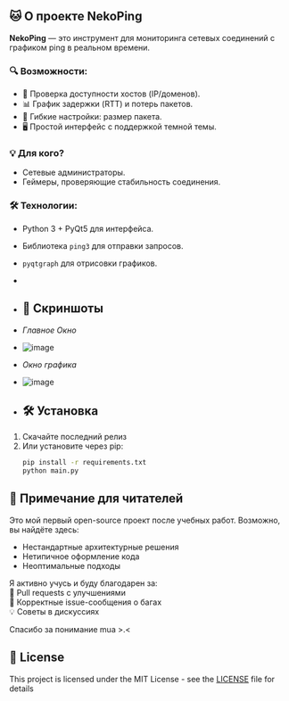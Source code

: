 ## 🐱 О проекте NekoPing  

**NekoPing** — это инструмент для мониторинга сетевых соединений с графиком ping в реальном времени.  

### 🔍 Возможности:  
- 📶 Проверка доступности хостов (IP/доменов).  
- 📊 График задержки (RTT) и потерь пакетов.  
- 🔔 Гибкие настройки: размер пакета.  
- 🖥️ Простой интерфейс с поддержкой темной темы.  

### 💡 Для кого?  
- Сетевые администраторы.  
- Геймеры, проверяющие стабильность соединения.  

### 🛠️ Технологии:  
- Python 3 + PyQt5 для интерфейса.  
- Библиотека `ping3` для отправки запросов.  
- `pyqtgraph` для отрисовки графиков.
- 
- ## 📸 Скриншоты
- *Главное Окно*
- ![image](https://github.com/user-attachments/assets/505bb2d0-c557-4841-a4cf-15b38cbf1572)

- *Окно графика* 
- ![image](https://github.com/user-attachments/assets/62159e2d-1540-47ac-b56d-c14175e06355)

- ## 🛠 Установка
1. Скачайте последний релиз 
2. Или установите через pip:  
   ```bash  
   pip install -r requirements.txt  
   python main.py

## 🚧 Примечание для читателей  

Это мой первый open-source проект после учебных работ. Возможно, вы найдёте здесь:  
- Нестандартные архитектурные решения  
- Нетипичное оформление кода  
- Неоптимальные подходы  

Я активно учусь и буду благодарен за:  
🔧 Pull requests с улучшениями  
📝 Корректные issue-сообщения о багах  
💡 Советы в дискуссиях  

Спасибо за понимание 
mua >.<

## 📜 License
This project is licensed under the MIT License - see the [LICENSE](LICENSE) file for details
